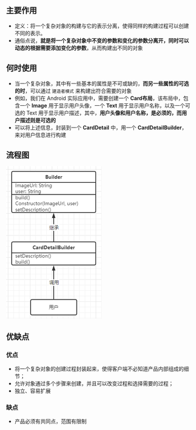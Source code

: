 ## 主要作用

- 定义：将一个复杂对象的构建与它的表示分离，使得同样的构建过程可以创建不同的表示。
- 通俗点说，**就是将一个复杂对象中不变的参数和变化的参数分离开，同时可以动态的根据需要添加变化的参数**，从而构建出不同的对象

## 何时使用

- 当一个复杂对象，其中有一些基本的属性是不可或缺的，**而另一些属性的可选的时**，可以通过 `建造者模式` 来构建出符合需要的对象
- 例如，我们在 Android 实际应用中，需要创建一个 **Card布局**，该布局中，包含一个 **Image** 用于显示用户头像，一个 **Text** 用于显示用户名称，以及一个可选的 Text 用于显示用户描述，其中，**用户头像和用户名称，是必须的，而用户描述则是可选的**
- 可以将上述信息，封装到一个 **CardDetail** 中，用一个 **CardDetailBuilder**，来对用户信息进行构建

## 流程图

![image-20220905153038329](https://raw.githubusercontent.com/CoderWDD/myImages/main/blog_images/image-20220905153038329.png)

## 优缺点

### 优点

- 将一个复杂对象的创建过程封装起来，使得客户端不必知道产品内部组成的细节；
- 允许对象通过多个步骤来创建，并且可以改变过程和选择需要的过程；
- 独立、容易扩展

### 缺点

- 产品必须有共同点，范围有限制